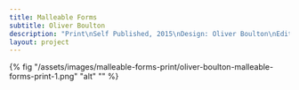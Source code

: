 ```yaml
---
title: Malleable Forms
subtitle: Oliver Boulton
description: "Print\nSelf Published, 2015\nDesign: Oliver Boulton\nEdition of 26\nLetterpress print, 594mm × 841mm"
layout: project
---
```


{% fig "/assets/images/malleable-forms-print/oliver-boulton-malleable-forms-print-1.png" "alt" "" %}